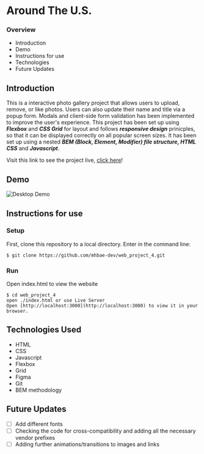 # Around The U.S.
### Overview
* Introduction
* Demo
* Instructions for use
* Technologies
* Future Updates

## Introduction

This is a interactive photo gallery project that allows users to upload, remove, or like photos. Users can also update their name and title via a popup form. Modals and client-side form validation has been implemented to improve the user's experience. This project has been set up using ***Flexbox*** and ***CSS Grid*** for layout and follows ***responsive design*** prinicples, so that it can be displayed correctly on all popular screen sizes. It has been set up using a nested ***BEM (Block, Element, Modifier) file structure, HTML*** ***CSS*** and ***Javascript***.

Visit this link to see the project live, [click here](https://mhbae-dev.github.io/web_project_4/)!

## Demo

![Desktop Demo]()

## Instructions for use

### Setup
First, clone this repository to a local directory. Enter in the command line:
```
$ git clone https://github.com/mhbae-dev/web_project_4.git
```
### Run
Open index.html to view the website
```
$ cd web_project_4
open ./index.html or use Live Server
Open [http://localhost:3000](http://localhost:3000) to view it in your browser.
```

## Technologies Used
- HTML
- CSS
- Javascript
- Flexbox
- Grid
- Figma
- Git
- BEM methodology

## Future Updates

- [ ] Add different fonts
- [ ] Checking the code for cross-compatibility and adding all the necessary vendor prefixes
- [ ] Adding further animations/transitions to images and links
